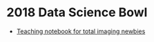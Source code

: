 # 2018 Data Science Bowl

* [Teaching notebook for total imaging newbies](https://www.kaggle.com/stkbailey/teaching-notebook-for-total-imaging-newbies)
